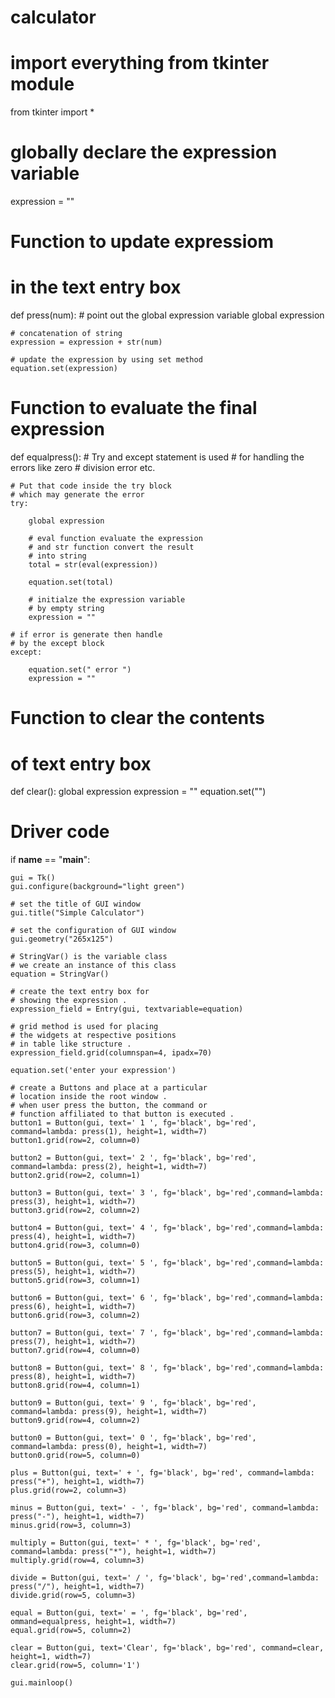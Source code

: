 # calculator

# import everything from tkinter module 
from tkinter import *
  
# globally declare the expression variable 
expression = "" 
  
  
# Function to update expressiom 
# in the text entry box 
def press(num): 
    # point out the global expression variable 
    global expression 
  
    # concatenation of string 
    expression = expression + str(num) 
  
    # update the expression by using set method 
    equation.set(expression) 
  
  
# Function to evaluate the final expression 
def equalpress(): 
    # Try and except statement is used 
    # for handling the errors like zero 
    # division error etc. 
  
    # Put that code inside the try block 
    # which may generate the error 
    try: 
  
        global expression 
  
        # eval function evaluate the expression 
        # and str function convert the result 
        # into string 
        total = str(eval(expression)) 
  
        equation.set(total) 
  
        # initialze the expression variable 
        # by empty string 
        expression = "" 
  
    # if error is generate then handle 
    # by the except block 
    except: 
  
        equation.set(" error ") 
        expression = "" 
  
  
# Function to clear the contents 
# of text entry box 
def clear(): 
    global expression 
    expression = "" 
    equation.set("") 
  
  
# Driver code 
if __name__ == "__main__": 
    
    gui = Tk() 
    gui.configure(background="light green") 
  
    # set the title of GUI window 
    gui.title("Simple Calculator") 
  
    # set the configuration of GUI window 
    gui.geometry("265x125") 
  
    # StringVar() is the variable class 
    # we create an instance of this class 
    equation = StringVar() 
  
    # create the text entry box for 
    # showing the expression . 
    expression_field = Entry(gui, textvariable=equation) 
  
    # grid method is used for placing 
    # the widgets at respective positions 
    # in table like structure . 
    expression_field.grid(columnspan=4, ipadx=70) 
  
    equation.set('enter your expression') 
  
    # create a Buttons and place at a particular 
    # location inside the root window . 
    # when user press the button, the command or 
    # function affiliated to that button is executed . 
    button1 = Button(gui, text=' 1 ', fg='black', bg='red', command=lambda: press(1), height=1, width=7) 
    button1.grid(row=2, column=0) 
    
    button2 = Button(gui, text=' 2 ', fg='black', bg='red', command=lambda: press(2), height=1, width=7) 
    button2.grid(row=2, column=1) 
  
    button3 = Button(gui, text=' 3 ', fg='black', bg='red',command=lambda: press(3), height=1, width=7) 
    button3.grid(row=2, column=2) 
  
    button4 = Button(gui, text=' 4 ', fg='black', bg='red',command=lambda: press(4), height=1, width=7) 
    button4.grid(row=3, column=0) 
  
    button5 = Button(gui, text=' 5 ', fg='black', bg='red',command=lambda: press(5), height=1, width=7) 
    button5.grid(row=3, column=1) 
  
    button6 = Button(gui, text=' 6 ', fg='black', bg='red',command=lambda: press(6), height=1, width=7) 
    button6.grid(row=3, column=2) 
  
    button7 = Button(gui, text=' 7 ', fg='black', bg='red',command=lambda: press(7), height=1, width=7) 
    button7.grid(row=4, column=0) 
  
    button8 = Button(gui, text=' 8 ', fg='black', bg='red',command=lambda: press(8), height=1, width=7) 
    button8.grid(row=4, column=1) 
  
    button9 = Button(gui, text=' 9 ', fg='black', bg='red', command=lambda: press(9), height=1, width=7) 
    button9.grid(row=4, column=2) 
  
    button0 = Button(gui, text=' 0 ', fg='black', bg='red', command=lambda: press(0), height=1, width=7) 
    button0.grid(row=5, column=0) 
  
    plus = Button(gui, text=' + ', fg='black', bg='red', command=lambda: press("+"), height=1, width=7) 
    plus.grid(row=2, column=3) 
  
    minus = Button(gui, text=' - ', fg='black', bg='red', command=lambda: press("-"), height=1, width=7) 
    minus.grid(row=3, column=3) 
  
    multiply = Button(gui, text=' * ', fg='black', bg='red', command=lambda: press("*"), height=1, width=7) 
    multiply.grid(row=4, column=3) 
  
    divide = Button(gui, text=' / ', fg='black', bg='red',command=lambda: press("/"), height=1, width=7) 
    divide.grid(row=5, column=3) 
  
    equal = Button(gui, text=' = ', fg='black', bg='red', ommand=equalpress, height=1, width=7) 
    equal.grid(row=5, column=2) 
  
    clear = Button(gui, text='Clear', fg='black', bg='red', command=clear, height=1, width=7) 
    clear.grid(row=5, column='1') 
  
    gui.mainloop() 

